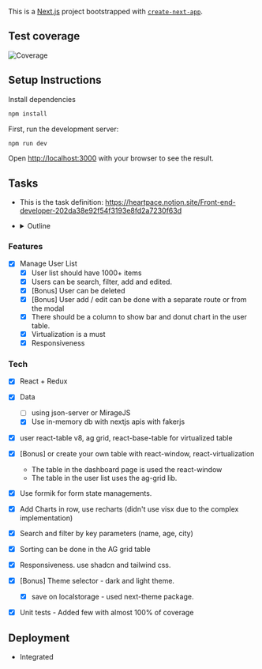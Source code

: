 This is a [Next.js](https://nextjs.org) project bootstrapped with [`create-next-app`](https://nextjs.org/docs/app/api-reference/cli/create-next-app).

## Test coverage
![Coverage](https://raw.githubusercontent.com/<your-username>/<your-repository>/main/badge.svg)

## Setup Instructions

Install dependencies
```bash
npm install
```

First, run the development server:

```bash
npm run dev
```

Open [http://localhost:3000](http://localhost:3000) with your browser to see the result.

## Tasks
- This is the task definition: https://heartpace.notion.site/Front-end-developer-202da38e92f54f3193e8fd2a7230f63d

- <details>
  <summary>Outline</summary>
  Create a web application for managing a list of users with the ability to view, search, filter, add, and edit data. You need to display more than 1000 users on the page and everything should work quickly.

  **In total, there should be a table with virtualization, a form for working with user entities, a bar chart and a donut chart that will show statistics on the data at your discretion**

  ### **Technical Requirements:**

  1. **Core Technologies**: Use React for the frontend and Redux for state management.
  2. **Data**: Use a mock API (e.g., using json-server or MirageJS) to simulate server operations. Functions for retrieving the user list, adding, deleting, and editing a user should be implemented.
  3. **Tables**: Implement a virtual table for displaying the list of users. The table should support sorting and filtering by key attributes (e.g., name, age, city). Recommended libraries: **react-table v8, ag grid, react-base-table** with built-in virtualization functionality or you can use r**eact-window, react-virtualization**
  4. **Forms**: Add forms for creating and editing user data. Forms must include validation of the entered data. Recommended libraries: **Formik**
  5. **Charts**: Use a data visualization library to create charts, for example, demographic data on users (age, distribution by cities, etc.). Recommended libraries:  https://airbnb.io/visx
  6. **Search and Filtering**: Implement the ability to search for users and filter the list by key parameters.
  7. **Responsive Design**: The interface should display correctly on various devices and screen resolutions. Recommended libraries: **Material-ui v5**
  8. **Additional**: Implement the option to choose a theme (light/dark). Recommended libraries: **Material-ui v5**

  ### **Evaluation Criteria:**

  - Code Quality: Cleanliness, readability, use of modern practices and ES6+ standards.
  - Application Architecture: Logic separation, use of Redux for state management.
  - UI/UX: Interface convenience, visual design.
  - Functionality: Compliance with the technical assignment, error-free operation of the application.

  ### **Submission:**

  - The result should be provided as a link to GitHub with instructions for running the application locally.
  - Hosting the application on GitHub Pages, Netlify, Vercel, or similar platforms to demonstrate the project's functionality in real-time is encouraged.
  </details>

### Features
- [x] Manage User List 
  - [x] User list should have 1000+ items
  - [x] Users can be search, filter, add and edited. 
  - [x] [Bonus] User can be deleted
  - [x] [Bonus] User add / edit can be done with a separate route or from the modal
  - [x] There should be a column to show bar and donut chart in the user table.
  - [x] Virtualization is a must
  - [x] Responsiveness
  
### Tech
- [x] React + Redux
- [x] Data 
   -  [ ] using json-server or MirageJS
   -  [x] Use in-memory db with nextjs apis with fakerjs
- [x] user react-table v8, ag grid, react-base-table for virtualized table
- [x] [Bonus] or create your own table with react-window, react-virtualization
    - The table in the dashboard page is used the react-window
    - The table in the user list uses the ag-grid lib. 
- [x] Use formik for form state managements.
- [x] Add Charts in row, use recharts (didn't use visx due to the complex implementation)
- [x] Search and filter by key parameters (name, age, city)
- [x] Sorting can be done in the AG grid table 
 - [x] Responsiveness. use shadcn and tailwind css.
 - [x] [Bonus] Theme selector - dark and light theme.
    - [x] save on localstorage - used next-theme package.
 - [x] Unit tests - Added few with almost 100% of coverage


## Deployment
- Integrated 